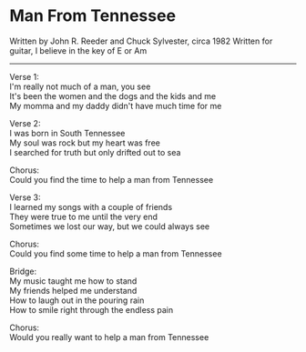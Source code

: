 # Man From Tennessee
Written by John R. Reeder and Chuck Sylvester, circa 1982
Written for guitar, I believe in the key of E or Am

---

Verse 1:  
I'm really not much of a man, you see  
It's been the women and the dogs and the kids and me  
My momma and my daddy didn't have much time for me  

Verse 2:  
I was born in South Tennessee  
My soul was rock but my heart was free  
I searched for truth but only drifted out to sea  

Chorus:  
Could you find the time to help a man from Tennessee  

Verse 3:  
I learned my songs with a couple of friends  
They were true to me until the very end  
Sometimes we lost our way, but we could always see  

Chorus:  
Could you find some time to help a man from Tennessee  

Bridge:  
My music taught me how to stand  
My friends helped me understand  
How to laugh out in the pouring rain   
How to smile right through the endless pain  

Chorus:  
Would you really want to help a man from Tennessee